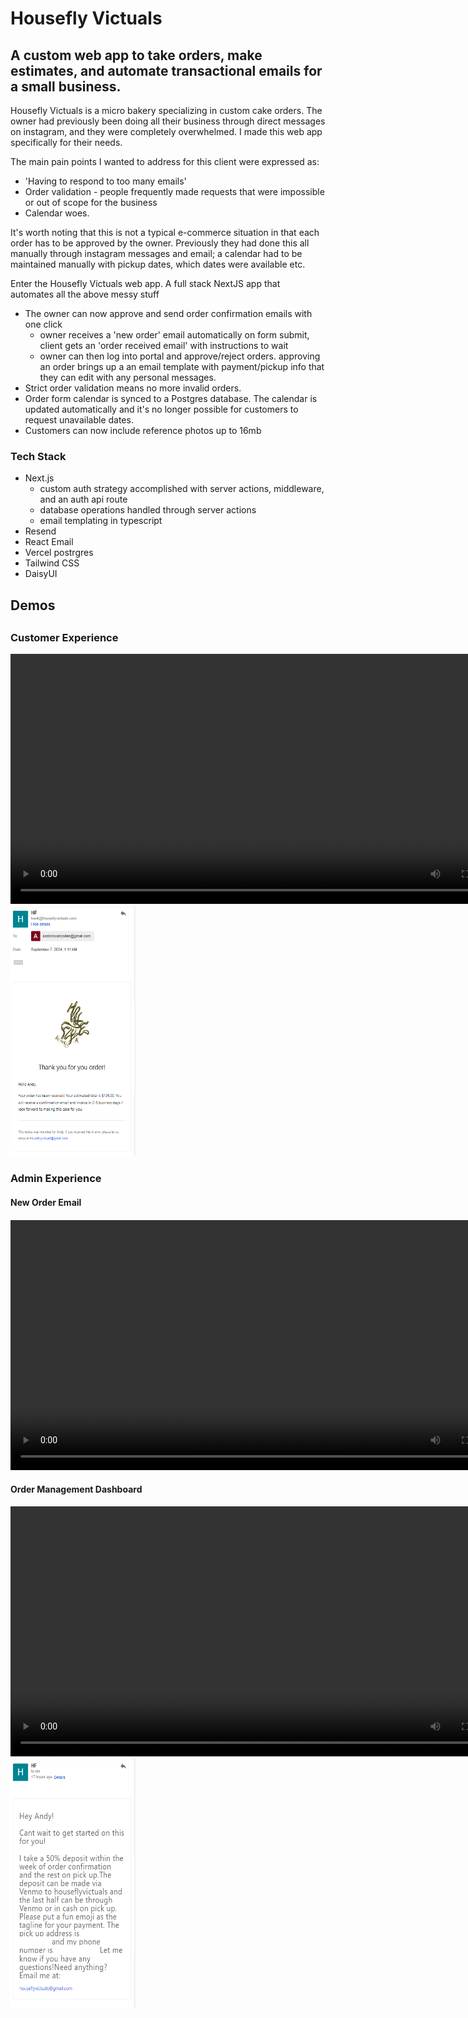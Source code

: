 <h1>Housefly Victuals</h1>
<h2>A custom web app to take orders, make estimates, and automate transactional emails for a small business.</h2>

<p>Housefly Victuals is a micro bakery specializing in custom cake orders. The owner had previously been doing all their business through direct messages on instagram,
and they were completely overwhelmed. I made this web app specifically for their needs.</p>

<p>The main pain points I wanted to address for this client were expressed as: </p>
<ul>
    <li> 'Having to respond to too many emails'</li>
    <li> Order validation - people frequently made requests that were impossible or out of scope for the business</li>
    <li> Calendar woes. </li>
</ul>

<p>It's worth noting that this is not a typical e-commerce situation in that each order has to be approved by the owner. Previously they had done this all manually through instagram messages and email; a calendar had to be maintained manually with pickup dates, which dates were available etc. </p>

<p>Enter the Housefly Victuals web app. A full stack NextJS app that automates all the above messy stuff</p>
<ul>
    <li>The owner can now approve and send order confirmation emails with one click
        <ul>
        <li>owner receives a 'new order' email automatically on form submit, client gets an 'order received email' with instructions to wait</li>
        <li>owner can then log into portal and approve/reject orders. approving an order brings up a an email template with payment/pickup info that they can edit with any personal messages.</li>
        </ul>
    </li>
    <li>Strict order validation means no more invalid orders.</li>
    <li>Order form calendar is synced to a Postgres database. The calendar is updated automatically and it's no longer possible for customers to request unavailable dates.</li>
    <li>Customers can now include reference photos up to 16mb</li>
</ul>

<h3>Tech Stack</h3>
<ul>
<li>Next.js
    <ul>
    <li>custom auth strategy accomplished with server actions, middleware, and an auth api route</li>
    <li>database operations handled through server actions</li>
    <li>email templating in typescript</li>
    </ul>
</li>
<li>Resend</li>
<li>React Email</li>
<li>Vercel postrgres</li>
<li>Tailwind CSS</li>
<li>DaisyUI</li>
</ul>

<h2>Demos<h2>

<h3>Customer Experience</h3>
<div>
<video src="https://github.com/user-attachments/assets/96f707c8-7fdc-4ce2-9522-8399ed3ff2c8" width="800" height="400" controls></video><img src="./public/orderReceivedBody.png" width="200" height="400"/>

</div>
<h3>Admin Experience</h3>
<div>
<h4>New Order Email<h4>    
<video src="https://github.com/user-attachments/assets/f0302b6f-d5be-4842-8ef6-a2a2ce570df2" width="800" height="400" controls></video>
<h4>Order Management Dashboard</h4>
<video src="https://github.com/user-attachments/assets/15710151-6bb5-4a81-a8de-1ea41950a4b4" width="800" height="400" controls></video><img src="./public/orderConfirmed.png" width="200" height="400"/>
</div>





